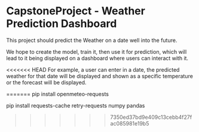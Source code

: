 # CapstoneProject - Weather Prediction Dashboard

This project should predict the Weather on a date well into the future.

We hope to create the model, train it, then use it for prediction, which will lead to it being displayed on a dashboard where users can interact with it.

<<<<<<< HEAD
For example, a user can enter in a date, the predicted weather for that date will be displayed and shown as a specific temperature or the forecast will be displayed.

=======
pip install openmeteo-requests

pip install requests-cache retry-requests numpy pandas
>>>>>>> 7350ed37bd9e409c13cebb4f27fac085981e19b5
